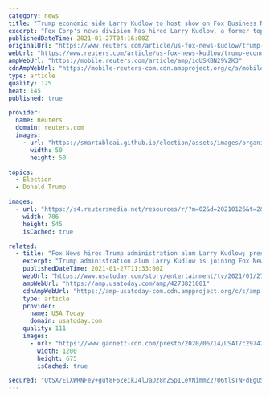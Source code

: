 ```yaml
---
category: news
title: "Trump economic aide Larry Kudlow to host show on Fox Business Network"
excerpt: "Fox Corp's news division has hired Larry Kudlow, a former top economic adviser to ex-President Donald Trump, as a contributor to Fox News and host of a new weekday show on the Fox Business Network, the company said on Tuesday."
publishedDateTime: 2021-01-27T04:16:00Z
originalUrl: "https://www.reuters.com/article/us-fox-news-kudlow/trump-economic-aide-larry-kudlow-to-host-show-on-fox-business-network-idUSKBN29V2K3"
webUrl: "https://www.reuters.com/article/us-fox-news-kudlow/trump-economic-aide-larry-kudlow-to-host-show-on-fox-business-network-idUSKBN29V2K3"
ampWebUrl: "https://mobile.reuters.com/article/amp/idUSKBN29V2K3"
cdnAmpWebUrl: "https://mobile-reuters-com.cdn.ampproject.org/c/s/mobile.reuters.com/article/amp/idUSKBN29V2K3"
type: article
quality: 125
heat: 145
published: true

provider:
  name: Reuters
  domain: reuters.com
  images:
    - url: "https://smartableai.github.io/election/assets/images/organizations/reuters.com-50x50.jpg"
      width: 50
      height: 50

topics:
  - Election
  - Donald Trump

images:
  - url: "https://s4.reutersmedia.net/resources/r/?m=02&d=20210126&t=2&i=1549158404&w=&fh=545px&fw=&ll=&pl=&sq=&r=LYNXMPEH0P1HY"
    width: 706
    height: 545
    isCached: true

related:
  - title: "Fox News hires Trump administration alum Larry Kudlow; press secretary Kayleigh McEnany may be next"
    excerpt: "Trump administration alum Larry Kudlow is joining Fox News amid reports that former White House press secretary Kayleigh McEnany will soon join."
    publishedDateTime: 2021-01-27T11:33:00Z
    webUrl: "https://www.usatoday.com/story/entertainment/tv/2021/01/27/fox-news-taps-trump-adviser-larry-kudlow-kayleigh-mcenany-may-next/4273821001/"
    ampWebUrl: "https://amp.usatoday.com/amp/4273821001"
    cdnAmpWebUrl: "https://amp-usatoday-com.cdn.ampproject.org/c/s/amp.usatoday.com/amp/4273821001"
    type: article
    provider:
      name: USA Today
      domain: usatoday.com
    quality: 111
    images:
      - url: "https://www.gannett-cdn.com/presto/2020/06/14/USAT/c297422e-19f3-4a39-8c71-4c8ad6ee6805-AP_Virus_Outbreak_Trump_7.jpg?auto=webp&crop=3265,1837,x0,y166&format=pjpg&width=1200"
        width: 1200
        height: 675
        isCached: true

secured: "QtSX/ElXWRNFey+gut8F6ZeikJ4lJaDz8nZSp1LeVNimmZ2706tlsTNFdEgUSiwmevxPo7jGz3B1WL94+BORVGjRaD05+LTqBWWTs6kphfB1r/uoXHAxQzJf7dZ1SaKbnGqxrCjxZUDGo5YErd6eVa/97PxJea/GTtTqSDjQuMqRta9VHvsfhuBbSXIk5MtPJRuBqPw3FvsQmebnbmy673FRlbAt9KWWvRinU2b/MpqvM1flNK97/hkyg08q2HXDtwRncIGRbfrB2ugBFzRcT3ChnXcSKZ6UsdCa9fe+buRTa6x12sChSgczEg02AguviNSeFTst5WCp9TKAJgzasrSNIbxraBLpEFZ9Bi29/CI=;U8d6aMcgUiS5USxQJ1RbAg=="
---
```


